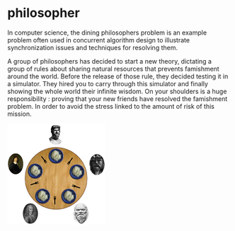 # philosopher

In computer science, the dining philosophers problem is an example problem often used in concurrent algorithm design to illustrate synchronization issues and techniques for resolving them.



A group of philosophers has decided to start a new theory, dictating a group of rules about sharing natural resources that prevents famishment around the world.
Before the release of those rule, they decided testing it in a simulator. They hired you to carry through this simulator and finally showing the whole world their infinite wisdom.
On your shoulders is a huge responsibility : proving that your new friends have resolved the famishment problem. In order to avoid the stress linked to the amount of risk of this mission.

![alt text](https://github.com/jurelou/philosopher/blob/master/img/An_illustration_of_the_dining_philosophers_problem.png "Logo Title Text 1")
